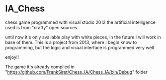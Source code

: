 # IA_Chess

chess game programmed with visual studio 2012
the artificial intelligence used is from "crafty" open sources

until now it's only available play with white pieces, in the future I will work in base of them.
This is a project from 2013, where I begin know to programming, but the logic and visual interface is programmed very well

enjoy!!

The game it's already compiled in "https://github.com/FrankSiret/Chess_IA/Chess_IA/bin/Debug" folder
